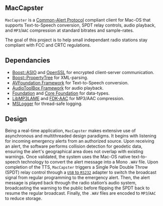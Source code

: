 ## MacCapster
`MacCapster` is a [Common-Alert Protocol](https://en.wikipedia.org/wiki/Common_Alerting_Protocol) compliant client for Mac-OS that supports Text-to-Speech conversion, SPDT relay controls, audio playback, and `MP3`/`AAC` compression at standard bitrates and sample-rates. 

The goal of this project is to help small independant radio stations stay compliant with FCC and CRTC regulations.

## Dependancies
* [Boost::ASIO](https://www.boost.org/doc/libs/1_87_0/doc/html/boost_asio.html) and [OpenSSL](https://www.openssl.org/) for encrypted client-server communication.
* [Boost::PropertyTree](https://www.boost.org/doc/libs/1_87_0/doc/html/property_tree.html) for XML-parsing.
* [AVFoundation Framework](https://developer.apple.com/av-foundation/) for Text-to-Speech conversion.
* [AudioToolBox Framework](https://developer.apple.com/documentation/audiotoolbox?language=objc) for audio playback.
* [Foundation](https://developer.apple.com/documentation/foundation?language=objc) and [Core Foundation](https://developer.apple.com/documentation/corefoundation?language=objc) for data-types. 
* [LibMP3LAME](https://lame.sourceforge.io) and [FDK-AAC](https://github.com/mstorsjo/fdk-aac) for MP3/AAC compression.
* [MSLogger](https://github.com/nav-mohan/mslogger) for thread-safe logging.

## Design
Being a real-time application, `MacCapster` makes extensive use of asynchronous and multithreaded design paradigms. It begins with listening for incoming emergency alerts from an authorized source. Upon receiving an alert, the software performs collision detection for geodetic data, ensuring the alert's geographical area does not overlap with existing warnings. Once validated, the system uses the Mac-OS native text-to-speech technology to convert the alert message into a Mono `.WAV` file. Upon completion of the TTS, `MacCapster` triggers a Single Pole Double Throw (SPDT) relay control through a [`USB` to `RS232`](https://en.wikipedia.org/wiki/USB-to-serial_adapter) adapter to switch the broadcast signal from regular programming to the emergency alert. Then, the alert message is played back through the radio station’s audio system, broadcasting the warning to the public before flipping the SPDT back to resume the regular broadcast. Finally, the `.WAV` files are encoded to `MP3`/`AAC` to reduce storage. 
